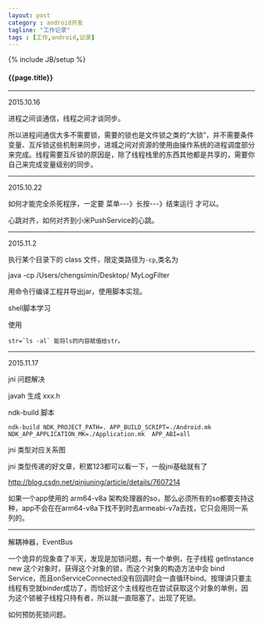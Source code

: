 ```yaml
---
layout: post
category : android开发
tagline: "工作记录"
tags : [工作,android,记录]
---
```

{% include JB/setup %}

<h4>{{page.title}}</h4>

---

2015.10.16

进程之间谈通信，线程之间才谈同步。

所以进程间通信大多不需要锁，需要的锁也是文件锁之类的“大锁”，并不需要条件变量、互斥锁这些机制来同步，进城之间对资源的使用由操作系统的进程调度部分来完成。线程需要互斥锁的原因是，除了线程栈里的东西其他都是共享的，需要你自己来完成变量级别的同步。

---

2015.10.22
 
如何才能完全杀死程序，一定要 菜单---》长按---》结束运行 才可以。

心跳对齐，如何对齐到小米PushService的心跳。

----

2015.11.2

执行某个目录下的 class 文件，限定类路径为`-cp`,类名为

java -cp /Users/chengsimin/Desktop/ MyLogFilter

用命令行编译工程并导出jar，使用脚本实现。

shell脚本学习

使用

	str=`ls -al` 能将ls的内容赋值给str。

------

2015.11.17

jni 问题解决

javah 生成 xxx.h

ndk-build 脚本

`ndk-build NDK_PROJECT_PATH=. APP_BUILD_SCRIPT=./Android.mk NDK_APP_APPLICATION_MK=./Application.mk  APP_ABI=all`

jni 类型对应关系图

jni 类型传递的好文章，积累123都可以看一下，一般jni基础就有了

http://blog.csdn.net/qinjuning/article/details/7607214

如果一个app使用的 arm64-v8a 架构处理器的so，那么必须所有的so都要支持这种，app不会在在arm64-v8a下找不到时去armeabi-v7a去找，它只会用同一系列的。


-------

解耦神器，EventBus

一个诡异的现象查了半天，发现是加锁问题，有一个单例，在子线程 getInstance new 这个对象时，获得这个对象的锁，而这个对象的构造方法中会 bind Service，而且onServiceConnected没有回调时会一直循环bind。按理讲只要主线程有空就binder成功了，而恰好这个主线程也在尝试获取这个对象的单例，因为这个锁被子线程只持有者，所以就一直阻塞了。出现了死锁。

如何预防死锁问题。